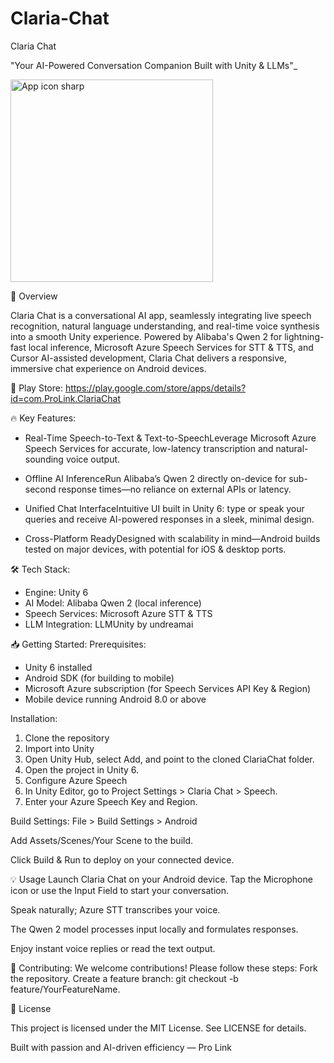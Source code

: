 # Claria-Chat
Claria Chat

"Your AI-Powered Conversation Companion Built with Unity & LLMs"_

<img width="324" alt="App icon sharp" src="https://github.com/user-attachments/assets/8a84ddc0-e516-4885-97f2-e350e160f807" />


🚀 Overview

Claria Chat is a conversational AI app, seamlessly integrating live speech recognition, natural language understanding, and real-time voice synthesis into a smooth Unity experience. Powered by Alibaba's Qwen 2 for lightning-fast local inference, Microsoft Azure Speech Services for STT & TTS, and Cursor AI-assisted development, Claria Chat delivers a responsive, immersive chat experience on Android devices.

📱 Play Store: https://play.google.com/store/apps/details?id=com.ProLink.ClariaChat

🔥 Key Features:

* Real-Time Speech-to-Text & Text-to-SpeechLeverage Microsoft Azure Speech Services for accurate, low-latency transcription and natural-sounding voice output.

* Offline AI InferenceRun Alibaba’s Qwen 2 directly on-device for sub-second response times—no reliance on external APIs or latency.

* Unified Chat InterfaceIntuitive UI built in Unity 6: type or speak your queries and receive AI-powered responses in a sleek, minimal design.

* Cross-Platform ReadyDesigned with scalability in mind—Android builds tested on major devices, with potential for iOS & desktop ports.

🛠 Tech Stack:
* Engine: Unity 6
* AI Model: Alibaba Qwen 2 (local inference)
* Speech Services: Microsoft Azure STT & TTS
* LLM Integration: LLMUnity by undreamai


📥 Getting Started:
Prerequisites:
* Unity 6 installed
* Android SDK (for building to mobile)
* Microsoft Azure subscription (for Speech Services API Key & Region)
* Mobile device running Android 8.0 or above
  

Installation: 
1. Clone the repository
2. Import into Unity
3. Open Unity Hub, select Add, and point to the cloned ClariaChat folder.
4. Open the project in Unity 6.
5. Configure Azure Speech
6. In Unity Editor, go to Project Settings > Claria Chat > Speech.
7. Enter your Azure Speech Key and Region.

Build Settings:
File > Build Settings > Android

Add Assets/Scenes/Your Scene to the build.

Click Build & Run to deploy on your connected device.

💡 Usage
Launch Claria Chat on your Android device.
Tap the Microphone icon or use the Input Field to start your conversation.

Speak naturally; Azure STT transcribes your voice.

The Qwen 2 model processes input locally and formulates responses.

Enjoy instant voice replies or read the text output.

🌱 Contributing:
We welcome contributions! Please follow these steps:
Fork the repository.
Create a feature branch: git checkout -b feature/YourFeatureName.

📜 License

This project is licensed under the MIT License. See LICENSE for details.

Built with passion and AI-driven efficiency — Pro Link
